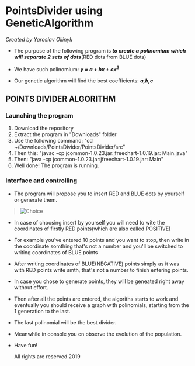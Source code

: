 # PointsDivider using GeneticAlgorithm
*Created by Yaroslav Oliinyk*

* The purpose of the following program is 
***to create a polinomium which will separate 2 sets of dots***(RED dots from BLUE dots)

* We have such polinomium: ***y = a + bx + cx<sup>2</sup>***

* Our genetic algorithm will find the best coefficients: ***a,b,c***

## POINTS DIVIDER ALGORITHM
 
### Launching the program
 
1. Download the repository
2. Extract the program in "Downloads" folder
3. Use the following command: "cd ~/Downloads/PointsDivider/PointsDivider/src"
4. Then this: "javac -cp jcommon-1.0.23.jar:jfreechart-1.0.19.jar: Main.java"
5. Then: "java -cp jcommon-1.0.23.jar:jfreechart-1.0.19.jar: Main"
6. Well done! The program is running.

### Interface and controlling

* The program will propose you to insert RED and BLUE dots by yourself or generate them.
>![Choice](https://raw.githubusercontent.com/yaroslavoliinyk/PointsDivider_GeneticAlgorithm/master/pics/1.png)
* In case of choosing insert by yourself you will need to wite the coordinates of firstly RED points(which are also called POSITIVE)
* For example you've entered 10 points and you want to stop, then write in the coordinate somthing that's not a number and you'll be switched to writing coordinates of BLUE points
* After writing coordinates of BLUE(NEGATIVE) points simply as it was with RED points write smth, that's not a number to finish entering points.
* In case you chose to generate points, they will be geneated right away without effort.
* Then after all the points are entered, the algoriths starts to work and eventually you should receive a graph with polinomials, starting from the 1 generation to the last.
* The last polinomial will be the best divider.
* Meanwhile in console you cn observe the evolution of the population.
* Have fun!

	All rights are reserved
		2019


